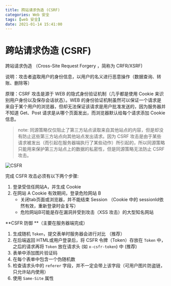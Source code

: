 ```yaml
---
title: 跨站请求伪造 (CSRF)
categories: Web 安全
tags: [web 安全]
date: 2021-01-14 15:41:00
---
```


# 跨站请求伪造 (CSRF)

跨站请求伪造 （Cross-Site Request Forgery ，简称为 CRFR/XSRF)

说明：攻击者盗取用户的身份信息，以用户的名义进行恶意操作（数据查询、转账、删除等）

原理：CSRF 攻击是源于 WEB 的隐式身份验证机制（几乎都是使用 Cookie 来识别用户身份以及保存会话状态）。WEB 的身份验证机制虽然可以保证一个请求是来自于某个用户的浏览器，但却无法保证该请求是用户批准发送的，因为服务器并不知道 Get、Post 请求是从哪个页面发出，而浏览器默认给每个请求添加 Cookie 信息。

> note: 同源策略仅仅阻止了第三方站点读取来自其他站点的内容，但是却没有防止这些第三方站点向其他站点发出请求。因为 CSRF 攻击是由于某些请求被发出（而引起在服务器端执行了某些动作）所引起的，所以同源策略只能用来保护第三方站点上的数据的私密性，但是同源策略无法防止 CSRF 攻击。

![CSFR](/images/CSRF.jpg)

完成 CSFR 攻击必须有以下两个步骤:

1. 登录受信任网站A，并生成 Cookie
2. 在网站 A Cookie 有效期间，登录危险网站 B
    * 关闭tab页面或浏览器，并不能结束 Session （Cookie 中的 sessionId依然有效，重新登录时会复写）
    * 危险网站B可能是存在漏洞并受到攻击（XSS 攻击）的大型知名网站
  
**CSFR 防御 **（主要在服务器端完成）
1. 生成随机 `Token`，提交表单时服务器会进行对比 （推荐）
2. 在后端返回 HTML或用户登录后，将 CSFR 令牌（Token）存放在 `Token` 中，之后的请求再将 `Token` 放在请求头 (如 `x-csfr-token`) 中 (推荐)
3. 表单中添加图片验证码
4. 在每个表单中包含一个伪随机数
5. 检查请求头中的 `referer` 字段，并不一定会带上该字段（可用户图片防盗链，只允许站内使用）
6. 使用 `Same-Site` 属性
